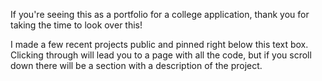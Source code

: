If you're seeing this as a portfolio for a college application, thank you for taking the time to look over this! 

I made a few recent projects public and pinned right below this text box. Clicking through will lead you to a page with all the code, but if you scroll down there will be a section with a description of the project.
